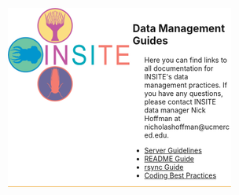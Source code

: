 
<div id="all"  style="display:grid;grid-template-columns: 2fr 200px; background-color:#fff; margin-left:5%; margin-right: 5%; border-bottom: 1px solid #ec970b;">
  <div id="logo">
    <img src="images/insiteLogo.png">
  </div>
  <div id="links">
    <h2> Data Management Guides </h2>
    <ul>
      <p> Here you can find links to all documentation for INSITE's data management practices. If you have any questions, please contact INSITE data manager Nick Hoffman at nicholashoffman@ucmerced.edu.</p>
      <li><a target="_blank" href="https://hoffmanick.github.io/insiteDocs/insiteserverguidelines.html">Server Guidelines</a></li>
      <li><a target="_blank" href="https://hoffmanick.github.io/insiteDocs/readmeguide.html">README Guide</a></li>
      <li><a target="_blank" href="https://hoffmanick.github.io/insiteDocs/rsyncguide.html">rsync Guide</a></li>
      <li><a target="_blank" href="https://hoffmanick.github.io/insiteDocs/codingbestpractices.html">Coding Best Practices</a></li>
    </ul>
  </div>
</div>

